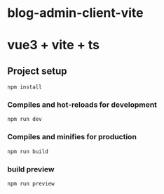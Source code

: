 # blog-admin-client-vite
# vue3 + vite + ts

## Project setup
```
npm install
```

### Compiles and hot-reloads for development
```
npm run dev
```

### Compiles and minifies for production
```
npm run build
```

### build preview
```
npm run preview
```
